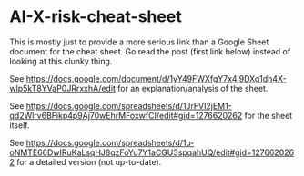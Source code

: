 # AI-X-risk-cheat-sheet

This is mostly just to provide a more serious link than a Google Sheet document for the cheat sheet. Go read the post (first link below) instead of looking at this clunky thing.

See https://docs.google.com/document/d/1yY49FWXfgY7x4l9DXg1dh4X-wlp5kT8YVaP0JRrxxhA/edit for an explanation/analysis of the sheet.

See https://docs.google.com/spreadsheets/d/1JrFVI2jEM1-qd2Wlrv6BFikp4p9Aj70wEhrMFoxwfCI/edit#gid=1276620262 for the sheet itself.

See https://docs.google.com/spreadsheets/d/1u-oNMTE66DwIRuKaLsqHJ8qzFoYu7Y1aCGU3spqahUQ/edit#gid=1276620262 for a detailed version (not up-to-date).
